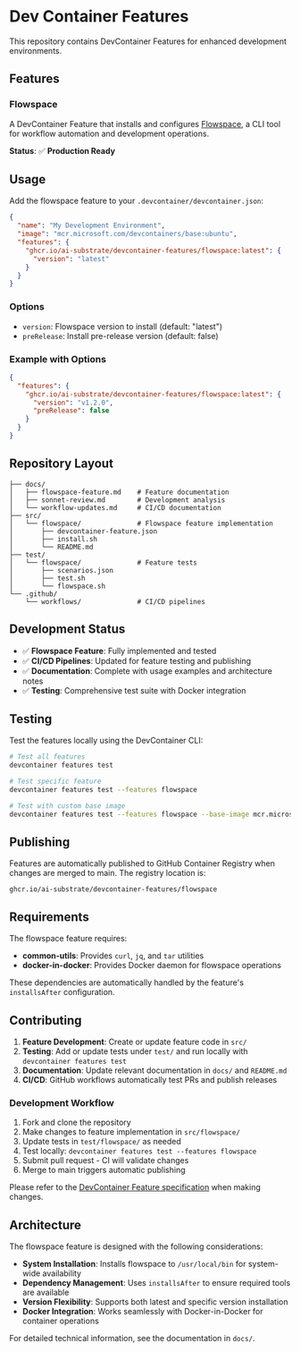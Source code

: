 # Dev Container Features

This repository contains DevContainer Features for enhanced development environments.

## Features

### Flowspace

A DevContainer Feature that installs and configures [Flowspace](https://github.com/AI-Substrate/flowspace), a CLI tool for workflow automation and development operations.

**Status**: ✅ **Production Ready**

## Usage

Add the flowspace feature to your `.devcontainer/devcontainer.json`:

```json
{
  "name": "My Development Environment",
  "image": "mcr.microsoft.com/devcontainers/base:ubuntu",
  "features": {
    "ghcr.io/ai-substrate/devcontainer-features/flowspace:latest": {
      "version": "latest"
    }
  }
}
```

### Options

- `version`: Flowspace version to install (default: "latest")
- `preRelease`: Install pre-release version (default: false)

### Example with Options

```json
{
  "features": {
    "ghcr.io/ai-substrate/devcontainer-features/flowspace:latest": {
      "version": "v1.2.0",
      "preRelease": false
    }
  }
}
```

## Repository Layout

```
├── docs/
│   ├── flowspace-feature.md    # Feature documentation
│   ├── sonnet-review.md        # Development analysis
│   └── workflow-updates.md     # CI/CD documentation
├── src/
│   └── flowspace/              # Flowspace feature implementation
│       ├── devcontainer-feature.json
│       ├── install.sh
│       └── README.md
├── test/
│   └── flowspace/              # Feature tests
│       ├── scenarios.json
│       ├── test.sh
│       └── flowspace.sh
└── .github/
    └── workflows/              # CI/CD pipelines
```

## Development Status

- ✅ **Flowspace Feature**: Fully implemented and tested
- ✅ **CI/CD Pipelines**: Updated for feature testing and publishing
- ✅ **Documentation**: Complete with usage examples and architecture notes
- ✅ **Testing**: Comprehensive test suite with Docker integration

## Testing

Test the features locally using the DevContainer CLI:

```bash
# Test all features
devcontainer features test

# Test specific feature
devcontainer features test --features flowspace

# Test with custom base image
devcontainer features test --features flowspace --base-image mcr.microsoft.com/devcontainers/base:ubuntu
```

## Publishing

Features are automatically published to GitHub Container Registry when changes are merged to main. The registry location is:

```
ghcr.io/ai-substrate/devcontainer-features/flowspace
```

## Requirements

The flowspace feature requires:
- **common-utils**: Provides `curl`, `jq`, and `tar` utilities
- **docker-in-docker**: Provides Docker daemon for flowspace operations

These dependencies are automatically handled by the feature's `installsAfter` configuration.

## Contributing

1. **Feature Development**: Create or update feature code in `src/`
2. **Testing**: Add or update tests under `test/` and run locally with `devcontainer features test`
3. **Documentation**: Update relevant documentation in `docs/` and `README.md`
4. **CI/CD**: GitHub workflows automatically test PRs and publish releases

### Development Workflow

1. Fork and clone the repository
2. Make changes to feature implementation in `src/flowspace/`
3. Update tests in `test/flowspace/` as needed
4. Test locally: `devcontainer features test --features flowspace`
5. Submit pull request - CI will validate changes
6. Merge to main triggers automatic publishing

Please refer to the [DevContainer Feature specification](https://containers.dev/implementors/features) when making changes.

## Architecture

The flowspace feature is designed with the following considerations:

- **System Installation**: Installs flowspace to `/usr/local/bin` for system-wide availability
- **Dependency Management**: Uses `installsAfter` to ensure required tools are available
- **Version Flexibility**: Supports both latest and specific version installation
- **Docker Integration**: Works seamlessly with Docker-in-Docker for container operations

For detailed technical information, see the documentation in `docs/`.
